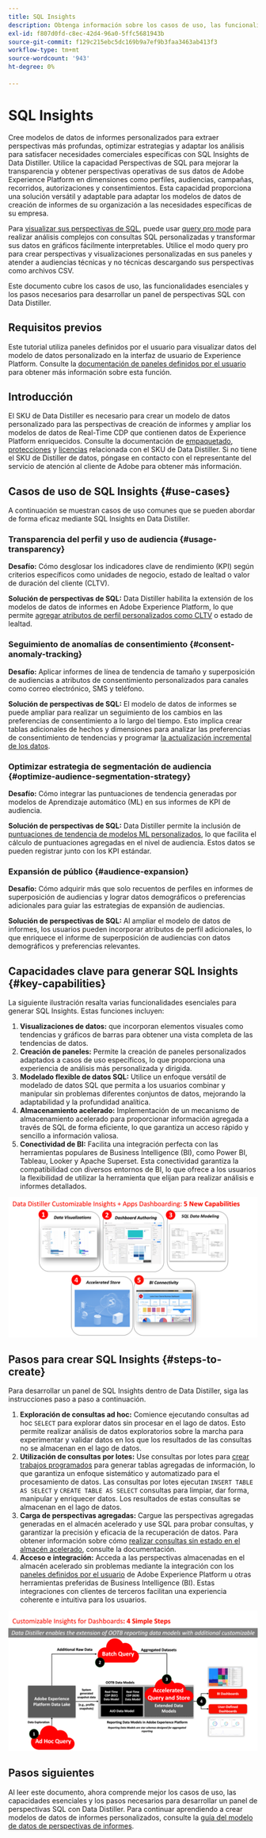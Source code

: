 ```yaml
---
title: SQL Insights
description: Obtenga información sobre los casos de uso, las funcionalidades esenciales y los pasos necesarios para desarrollar un panel de perspectivas SQL con Data Distiller. Descubra cómo la capacidad de SQL Insights en Data Distiller puede mejorar la transparencia y obtener perspectivas operativas en diferentes dimensiones, como perfiles, audiencias, campañas, recorridos, autorizaciones y consentimientos.
exl-id: f807d0fd-c8ec-42d4-96a0-5ffc5681943b
source-git-commit: f129c215ebc5dc169b9a7ef9b3faa3463ab413f3
workflow-type: tm+mt
source-wordcount: '943'
ht-degree: 0%

---
```


# SQL Insights

Cree modelos de datos de informes personalizados para extraer perspectivas más profundas, optimizar estrategias y adaptar los análisis para satisfacer necesidades comerciales específicas con SQL Insights de Data Distiller. Utilice la capacidad Perspectivas de SQL para mejorar la transparencia y obtener perspectivas operativas de sus datos de Adobe Experience Platform en dimensiones como perfiles, audiencias, campañas, recorridos, autorizaciones y consentimientos. Esta capacidad proporciona una solución versátil y adaptable para adaptar los modelos de datos de creación de informes de su organización a las necesidades específicas de su empresa.

Para [visualizar sus perspectivas de SQL](../../../dashboards/sql-insights-query-pro-mode/overview.md), puede usar [query pro mode](../../../dashboards/sql-insights-query-pro-mode/overview.md) para realizar análisis complejos con consultas SQL personalizadas y transformar sus datos en gráficos fácilmente interpretables. Utilice el modo query pro para crear perspectivas y visualizaciones personalizadas en sus paneles y atender a audiencias técnicas y no técnicas descargando sus perspectivas como archivos CSV.

Este documento cubre los casos de uso, las funcionalidades esenciales y los pasos necesarios para desarrollar un panel de perspectivas SQL con Data Distiller.

## Requisitos previos

Este tutorial utiliza paneles definidos por el usuario para visualizar datos del modelo de datos personalizado en la interfaz de usuario de Experience Platform. Consulte la [documentación de paneles definidos por el usuario](../../../dashboards/standard-dashboards.md) para obtener más información sobre esta función.

## Introducción

El SKU de Data Distiller es necesario para crear un modelo de datos personalizado para las perspectivas de creación de informes y ampliar los modelos de datos de Real-Time CDP que contienen datos de Experience Platform enriquecidos. Consulte la documentación de [empaquetado](../../packaging.md), [protecciones](../../guardrails.md#query-accelerated-store) y [licencias](../../data-distiller/license-usage.md) relacionada con el SKU de Data Distiller. Si no tiene el SKU de Distiller de datos, póngase en contacto con el representante del servicio de atención al cliente de Adobe para obtener más información.

## Casos de uso de SQL Insights {#use-cases}

A continuación se muestran casos de uso comunes que se pueden abordar de forma eficaz mediante SQL Insights en Data Distiller.

### Transparencia del perfil y uso de audiencia {#usage-transparency}

**Desafío:** Cómo desglosar los indicadores clave de rendimiento (KPI) según criterios específicos como unidades de negocio, estado de lealtad o valor de duración del cliente (CLTV).

**Solución de perspectivas de SQL:** Data Distiller habilita la extensión de los modelos de datos de informes en Adobe Experience Platform, lo que permite [agregar atributos de perfil personalizados como CLTV](../../use-cases/customer-lifetime-value.md) o estado de lealtad.

### Seguimiento de anomalías de consentimiento {#consent-anomaly-tracking}

**Desafío:** Aplicar informes de línea de tendencia de tamaño y superposición de audiencias a atributos de consentimiento personalizados para canales como correo electrónico, SMS y teléfono.

**Solución de perspectivas de SQL:** El modelo de datos de informes se puede ampliar para realizar un seguimiento de los cambios en las preferencias de consentimiento a lo largo del tiempo. Esto implica crear tablas adicionales de hechos y dimensiones para analizar las preferencias de consentimiento de tendencias y programar [la actualización incremental de los datos](../../key-concepts/incremental-load.md).

### Optimizar estrategia de segmentación de audiencia {#optimize-audience-segmentation-strategy}

**Desafío:** Cómo integrar las puntuaciones de tendencia generadas por modelos de Aprendizaje automático (ML) en sus informes de KPI de audiencia.

**Solución de perspectivas de SQL:** Data Distiller permite la inclusión de [puntuaciones de tendencia de modelos ML personalizados](../../use-cases/propensity-score.md), lo que facilita el cálculo de puntuaciones agregadas en el nivel de audiencia. Estos datos se pueden registrar junto con los KPI estándar.

### Expansión de público {#audience-expansion}

**Desafío:** Cómo adquirir más que solo recuentos de perfiles en informes de superposición de audiencias y lograr datos demográficos o preferencias adicionales para guiar las estrategias de expansión de audiencias.

**Solución de perspectivas de SQL:** Al ampliar el modelo de datos de informes, los usuarios pueden incorporar atributos de perfil adicionales, lo que enriquece el informe de superposición de audiencias con datos demográficos y preferencias relevantes.

## Capacidades clave para generar SQL Insights {#key-capabilities}

La siguiente ilustración resalta varias funcionalidades esenciales para generar SQL Insights. Estas funciones incluyen:

1. **Visualizaciones de datos:** que incorporan elementos visuales como tendencias y gráficos de barras para obtener una vista completa de las tendencias de datos.
1. **Creación de paneles:** Permite la creación de paneles personalizados adaptados a casos de uso específicos, lo que proporciona una experiencia de análisis más personalizada y dirigida.
1. **Modelado flexible de datos SQL:** Utilice un enfoque versátil de modelado de datos SQL que permita a los usuarios combinar y manipular sin problemas diferentes conjuntos de datos, mejorando la adaptabilidad y la profundidad analítica.
1. **Almacenamiento acelerado:** Implementación de un mecanismo de almacenamiento acelerado para proporcionar información agregada a través de SQL de forma eficiente, lo que garantiza un acceso rápido y sencillo a información valiosa.
1. **Conectividad de BI:** Facilita una integración perfecta con las herramientas populares de Business Intelligence (BI), como Power BI, Tableau, Looker y Apache Superset. Esta conectividad garantiza la compatibilidad con diversos entornos de BI, lo que ofrece a los usuarios la flexibilidad de utilizar la herramienta que elijan para realizar análisis e informes detallados.

![Representaciones visuales de las funcionalidades clave de SQL Insights de Data Distiller.](../../images/data-distiller/sql-insights/key-capabilities-of-customizable-insights.png)

## Pasos para crear SQL Insights {#steps-to-create}

Para desarrollar un panel de SQL Insights dentro de Data Distiller, siga las instrucciones paso a paso a continuación.

1. **Exploración de consultas ad hoc:** Comience ejecutando consultas ad hoc `SELECT` para explorar datos sin procesar en el lago de datos. Esto permite realizar análisis de datos exploratorios sobre la marcha para experimentar y validar datos en los que los resultados de las consultas no se almacenan en el lago de datos.
1. **Utilización de consultas por lotes:** Use consultas por lotes para [crear trabajos programados](../../api/scheduled-queries.md#create-a-new-scheduled-query) para generar tablas agregadas de información, lo que garantiza un enfoque sistemático y automatizado para el procesamiento de datos. Las consultas por lotes ejecutan `INSERT TABLE AS SELECT` y `CREATE TABLE AS SELECT` consultas para limpiar, dar forma, manipular y enriquecer datos. Los resultados de estas consultas se almacenan en el lago de datos.
1. **Carga de perspectivas agregadas:** Cargue las perspectivas agregadas generadas en el almacén acelerado y use SQL para probar consultas, y garantizar la precisión y eficacia de la recuperación de datos. Para obtener información sobre cómo [realizar consultas sin estado en el almacén acelerado](../../api/accelerated-queries.md), consulte la documentación.
1. **Acceso e integración:** Acceda a las perspectivas almacenadas en el almacén acelerado sin problemas mediante la integración con los [paneles definidos por el usuario](../../../dashboards/standard-dashboards.md) de Adobe Experience Platform u otras herramientas preferidas de Business Intelligence (BI). Estas integraciones con clientes de terceros facilitan una experiencia coherente e intuitiva para los usuarios.

![Infografía que ilustra los cuatro pasos de SQL Insights en Data Distiller.](../../images/data-distiller/sql-insights/steps-to-customizable-insights.png)

## Pasos siguientes

Al leer este documento, ahora comprende mejor los casos de uso, las capacidades esenciales y los pasos necesarios para desarrollar un panel de perspectivas SQL con Data Distiller. Para continuar aprendiendo a crear modelos de datos de informes personalizados, consulte la [guía del modelo de datos de perspectivas de informes](./reporting-insights-data-model.md).
